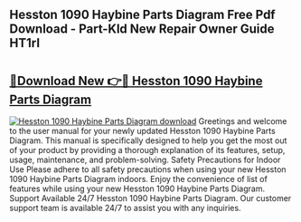 ## Hesston 1090 Haybine Parts Diagram Free Pdf Download - Part-Kld New Repair Owner Guide HT1rI

# <h2><a href="http://dfk6l6u.blite.top/?on=Hesston+1090+Haybine+Parts+Diagram">🔗Download New 👉🔴 Hesston 1090 Haybine Parts Diagram</a></h2>

[![Hesston 1090 Haybine Parts Diagram download](https://i.imgur.com/lujVjoI.png)](http://dfk6l6u.blite.top/?on=Hesston+1090+Haybine+Parts+Diagram)
Greetings and welcome to the user manual for your newly updated Hesston 1090 Haybine Parts Diagram. This manual is specifically designed to help you get the most out of your product by providing a thorough explanation of its features, setup, usage, maintenance, and problem-solving. Safety Precautions for Indoor Use Please adhere to all safety precautions when using your new Hesston 1090 Haybine Parts Diagram indoors. Enjoy the convenience of list of features while using your new Hesston 1090 Haybine Parts Diagram. Support Available 24/7 Hesston 1090 Haybine Parts Diagram. Our customer support team is available 24/7 to assist you with any inquiries.

